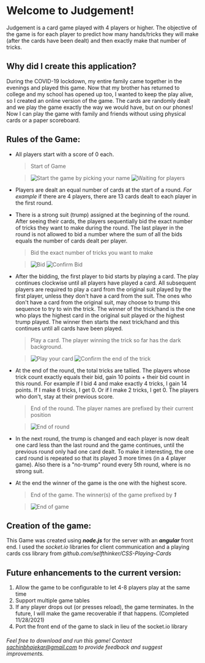 # Welcome to Judgement!
Judgement is a card game played with 4 players or higher. The objective of the game is for each player to predict how many hands/tricks they will make (after the cards have been dealt) and then exactly make that number of tricks.

## Why did I create this application?
During the COVID-19 lockdown, my entire family came together in the evenings and played this game. Now that my brother has returned to college and my school has opened up too, I wanted to keep the play alive, so I created an online version of the game. The cards are randomly dealt and we play the game exactly the way we would have, but on our phones! Now I can play the game with family and friends without using physical cards or a paper scoreboard.

## Rules of the Game:

 - All players start with a score of 0 each.
    
    >  Start of Game
    
    >![Start the game by picking your name](https://bitbucket.org/getsachincode/judgement-card-game/raw/9efc13c7a486204d651fe5bc37dd5bd26bf07c56/screenshots/chooseName.png) ![Waiting for players](https://bitbucket.org/getsachincode/judgement-card-game/raw/9efc13c7a486204d651fe5bc37dd5bd26bf07c56/screenshots/waitForStart.png)

 - Players are dealt an equal number of cards at the start of a round. *For example* if there are 4 players, there are 13 cards dealt to each player in the first round.

 - There is a strong suit (trump) assigned at the beginning of the round. After seeing their cards, the players sequentially bid the exact number of tricks they want to make during the round. The last player in the round is not allowed to bid a number where the sum of all the bids equals the number of cards dealt per player.

    >  Bid the exact number of tricks you want to make

    >![Bid](https://bitbucket.org/getsachincode/judgement-card-game/raw/9efc13c7a486204d651fe5bc37dd5bd26bf07c56/screenshots/bid.png) ![Confirm Bid](https://bitbucket.org/getsachincode/judgement-card-game/raw/9efc13c7a486204d651fe5bc37dd5bd26bf07c56/screenshots/bidConfirm.png)

- After the bidding, the first player to bid starts by playing a card. The play continues clockwise until all players have played a card. All subsequent players are required to play a card from the original suit played by the first player, unless they don't have a card from the suit. The ones who don't have a card from the original suit, may choose to trump this sequence to try to win the trick. The winner of the trick/hand is the one who plays the highest card in the original suit played or the highest trump played. The winner then starts the next trick/hand and this continues until all cards have been played.

    >  Play a card. The player winning the trick so far has the dark background.

    >![Play your card](https://bitbucket.org/getsachincode/judgement-card-game/raw/9efc13c7a486204d651fe5bc37dd5bd26bf07c56/screenshots/playCard.png) ![Confirm the end of the trick](https://bitbucket.org/getsachincode/judgement-card-game/raw/9efc13c7a486204d651fe5bc37dd5bd26bf07c56/screenshots/handWinner.png)

- At the end of the round, the total tricks are tallied. The players whose trick count exactly equals their bid, gain 10 points + their bid count in this round. For example if I bid 4 and make exactly 4 tricks, I gain 14 points. If I make 6 tricks, I get 0. Or if I make 2 tricks, I get 0. The players who don't, stay at their previous score.

    >  End of the round. The player names are prefixed by their current position

    >![End of round](https://bitbucket.org/getsachincode/judgement-card-game/raw/9efc13c7a486204d651fe5bc37dd5bd26bf07c56/screenshots/endOfRound.png)

- In the next round, the trump is changed and each player is now dealt one card less than the last round and the game continues, until the previous round only had one card dealt. To make it interesting, the one card round is repeated so that its played 3 more times (in a 4 player game). Also there is a "no-trump" round every 5th round, where is no strong suit.

- At the end the winner of the game is the one with the highest score.

    >  End of the game. The winner(s) of the game prefixed by ***1***

    >![End of game](https://bitbucket.org/getsachincode/judgement-card-game/raw/9efc13c7a486204d651fe5bc37dd5bd26bf07c56/screenshots/endOfGame.png)

## Creation of the game:
This Game was created using ***node.js*** for the server with an ***angular*** front end. I used the *socket.io* libraries for client communication and a playing cards css library from *github.com/selfthinker/CSS-Playing-Cards*

## Future enhancements to the current version:

 1.  Allow the game to be configurable to let 4-8 players play at the same time
 2. Support multiple game tables
 3. If any player drops out (or presses reload), the game terminates. In the future, I will make the game recoverable if that happens. (Completed 11/28/2021)
 4. Port the front end of the game to slack in lieu of the socket.io library

###### Feel free to download and run this game! Contact *sachinbhajekar@gmail.com* to provide feedback and suggest improvements.